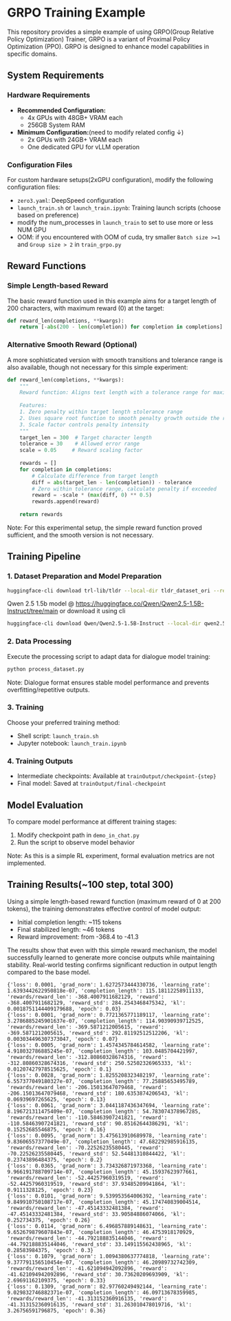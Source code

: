 # GRPO Training Example

This repository provides a simple example of using GRPO(Group Relative Policy Optimization) Trainer, GRPO is a variant of Proximal Policy Optimization (PPO). GRPO is designed to enhance model capabilities in specific domains.

## System Requirements

### Hardware Requirements
- **Recommended Configuration:**
  - 4x GPUs with 48GB+ VRAM each
  - 256GB System RAM
- **Minimum Configuration:**(need to modify related config ↓)
  - 2x GPUs with 24GB+ VRAM each
  - One dedicated GPU for vLLM operation

### Configuration Files
For custom hardware setups(2xGPU configuration), modify the following configuration files:
- `zero3.yaml`: DeepSpeed configuration
- `launch_train.sh` or `launch_train.ipynb`: Training launch scripts (choose based on preference)
- modify the num_processes in `launch_train` to set to use more or less NUM GPU
- OOM: if you encountered with OOM of cuda, try smaller `Batch size >=1` and `Group size > 2` in `train_grpo.py`

## Reward Functions

### Simple Length-based Reward

The basic reward function used in this example aims for a target length of 200 characters, with maximum reward (0) at the target:

```python
def reward_len(completions, **kwargs):
    return [-abs(200 - len(completion)) for completion in completions]
```

### Alternative Smooth Reward (Optional)

A more sophisticated version with smooth transitions and tolerance range is also available, though not necessary for this simple experiment:

```python
def reward_len(completions, **kwargs):
    """
    Reward function: Aligns text length with a tolerance range for maximum reward
    
    Features:
    1. Zero penalty within target length ±tolerance range
    2. Uses square root function to smooth penalty growth outside the range
    3. Scale factor controls penalty intensity
    """
    target_len = 300  # Target character length
    tolerance = 30    # Allowed error range
    scale = 0.05     # Reward scaling factor
    
    rewards = []
    for completion in completions:
        # Calculate difference from target length
        diff = abs(target_len - len(completion)) - tolerance
        # Zero within tolerance range, calculate penalty if exceeded
        reward = -scale * (max(diff, 0) ** 0.5)
        rewards.append(reward)
    
    return rewards
```

Note: For this experimental setup, the simple reward function proved sufficient, and the smooth version is not necessary.

## Training Pipeline

### 1. Dataset Preparation and Model Preparation
```sh
huggingface-cli download trl-lib/tldr --local-dir tldr_dataset_ori --repo-type dataset
```
Qwen 2.5 1.5b model @ https://huggingface.co/Qwen/Qwen2.5-1.5B-Instruct/tree/main
or download it using cli
```sh
huggingface-cli download Qwen/Qwen2.5-1.5B-Instruct --local-dir qwen2.5-1.5b-instruct
```
### 2. Data Processing
Execute the processing script to adapt data for dialogue model training:
```sh
python process_dataset.py
```
Note: Dialogue format ensures stable model performance and prevents overfitting/repetitive outputs.

### 3. Training
Choose your preferred training method:
- Shell script: `launch_train.sh`
- Jupyter notebook: `launch_train.ipynb`

### 4. Training Outputs
- Intermediate checkpoints: Available at `trainOutput/checkpoint-{step}`
- Final model: Saved at `trainOutput/final-checkpoint`

## Model Evaluation

To compare model performance at different training stages:

1. Modify checkpoint path in `demo_in_chat.py`
2. Run the script to observe model behavior

Note: As this is a simple RL experiment, formal evaluation metrics are not implemented.

## Training Results(~100 step, total 300)

Using a simple length-based reward function (maximum reward of 0 at 200 tokens), the training demonstrates effective control of model output:

- Initial completion length: ~115 tokens
- Final stabilized length: ~46 tokens
- Reward improvement: from -368.4 to -41.3

The results show that even with this simple reward mechanism, the model successfully learned to generate more concise outputs while maintaining stability. Real-world testing confirms significant reduction in output length compared to the base model.
```raw
{'loss': 0.0001, 'grad_norm': 1.6272573444330736, 'learning_rate': 1.6393442622950818e-07, 'completion_length': 115.18112258911133, 'rewards/reward_len': -368.4007911682129, 'reward': -368.4007911682129, 'reward_std': 284.2543468475342, 'kl': 0.0018751144409179688, 'epoch': 0.03}
{'loss': 0.0001, 'grad_norm': 0.7721365771189117, 'learning_rate': 3.2786885245901637e-07, 'completion_length': 114.90390939712525, 'rewards/reward_len': -369.5871212005615, 'reward': -369.5871212005615, 'reward_std': 292.81192512512206, 'kl': 0.003034496307373047, 'epoch': 0.07}
{'loss': 0.0005, 'grad_norm': 1.4574345784614582, 'learning_rate': 4.918032786885245e-07, 'completion_length': 103.0485704421997, 'rewards/reward_len': -312.80860328674316, 'reward': -312.80860328674316, 'reward_std': 250.52502326965333, 'kl': 0.01207427978515625, 'epoch': 0.1}
{'loss': 0.0028, 'grad_norm': 1.8255208323482197, 'learning_rate': 6.557377049180327e-07, 'completion_length': 77.25885653495789, 'rewards/reward_len': -206.15013647079468, 'reward': -206.15013647079468, 'reward_std': 180.6353874206543, 'kl': 0.06939697265625, 'epoch': 0.13}
{'loss': 0.0061, 'grad_norm': 3.0441187436347694, 'learning_rate': 8.196721311475409e-07, 'completion_length': 54.783074378967285, 'rewards/reward_len': -110.58463907241821, 'reward': -110.58463907241821, 'reward_std': 90.85162644386291, 'kl': 0.15252685546875, 'epoch': 0.16}
{'loss': 0.0095, 'grad_norm': 3.475613910689978, 'learning_rate': 9.83606557377049e-07, 'completion_length': 47.682292985916135, 'rewards/reward_len': -70.22526235580445, 'reward': -70.22526235580445, 'reward_std': 52.54481310844422, 'kl': 0.23743896484375, 'epoch': 0.2}
{'loss': 0.0365, 'grad_norm': 3.734326871973368, 'learning_rate': 9.966191788709714e-07, 'completion_length': 45.15937623977661, 'rewards/reward_len': -52.44257960319519, 'reward': -52.44257960319519, 'reward_std': 37.93485209941864, 'kl': 0.9111328125, 'epoch': 0.23}
{'loss': 0.0101, 'grad_norm': 9.539953564006392, 'learning_rate': 9.849910750108717e-07, 'completion_length': 45.174740839004514, 'rewards/reward_len': -47.45143332481384, 'reward': -47.45143332481384, 'reward_std': 33.90584886074066, 'kl': 0.252734375, 'epoch': 0.26}
{'loss': 0.0114, 'grad_norm': 6.496857889148631, 'learning_rate': 9.652679879607843e-07, 'completion_length': 46.4753918170929, 'rewards/reward_len': -44.792188835144046, 'reward': -44.792188835144046, 'reward_std': 33.149115562438965, 'kl': 0.28583984375, 'epoch': 0.3}
{'loss': 0.1079, 'grad_norm': 1.0094380637774818, 'learning_rate': 9.377791156510454e-07, 'completion_length': 46.20989732742309, 'rewards/reward_len': -41.621094942092896, 'reward': -41.621094942092896, 'reward_std': 30.73620209693909, 'kl': 2.69691162109375, 'epoch': 0.33}
{'loss': 0.1309, 'grad_norm': 82.97760249492144, 'learning_rate': 9.029832746882371e-07, 'completion_length': 46.09713678359985, 'rewards/reward_len': -41.313152360916135, 'reward': -41.313152360916135, 'reward_std': 31.263010478019716, 'kl': 3.26756591796875, 'epoch': 0.36}
```
